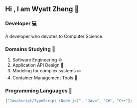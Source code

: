 ## Hi , I am Wyatt Zheng 🥳

### Developer 💻

A developer who devotes to Computer Science.

### Domains Studying 📖

1. Software Engineering ⚙️
2. Application API Design 🔌
3. Modeling for complex systems ✏️
4. Container Management Tools 🐋

### Programming Languages 📝

```js
["JavaScript/TypeScript (Node.js)", "Java", "C#", "C++"];
```
